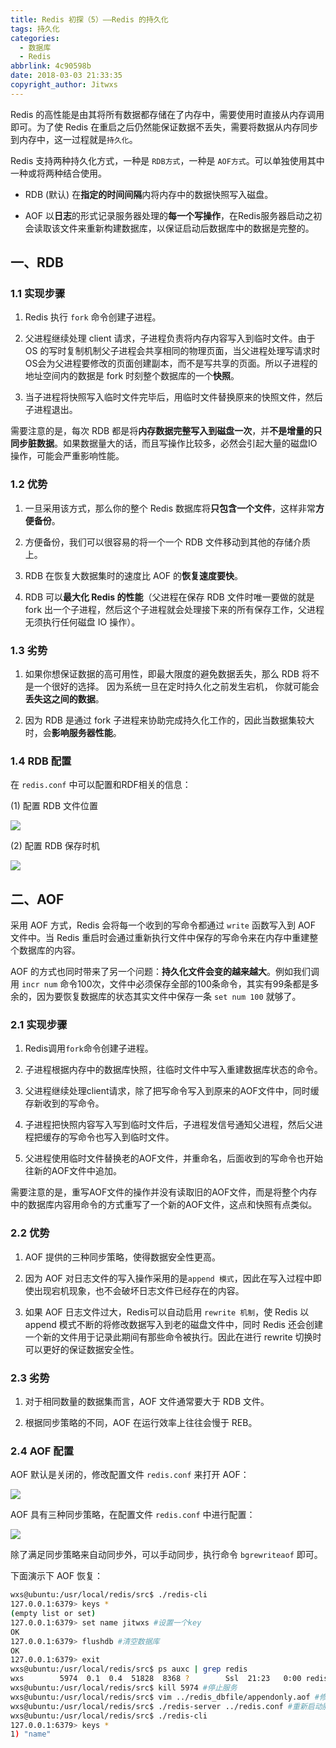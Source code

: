 ```yaml
---
title: Redis 初探（5）——Redis 的持久化
tags: 持久化
categories: 
  - 数据库
  - Redis
abbrlink: 4c90598b
date: 2018-03-03 21:33:35
copyright_author: Jitwxs
---
```


Redis 的高性能是由其将所有数据都存储在了内存中，需要使用时直接从内存调用即可。为了使 Redis 在重启之后仍然能保证数据不丢失，需要将数据从内存同步到内存中，这一过程就是`持久化`。

Redis 支持两种持久化方式，一种是 `RDB方式`，一种是 `AOF方式`。可以单独使用其中一种或将两种结合使用。

- RDB (默认) 在**指定的时间间隔**内将内存中的数据快照写入磁盘。

- AOF 以**日志**的形式记录服务器处理的**每一个写操作**，在Redis服务器启动之初会读取该文件来重新构建数据库，以保证启动后数据库中的数据是完整的。

## 一、RDB

### 1.1 实现步骤

1. Redis 执行 `fork` 命令创建子进程。

2. 父进程继续处理 client 请求，子进程负责将内存内容写入到临时文件。由于 OS 的写时复制机制父子进程会共享相同的物理页面，当父进程处理写请求时OS会为父进程要修改的页面创建副本，而不是写共享的页面。所以子进程的地址空间内的数据是 fork 时刻整个数据库的一个**快照**。

3. 当子进程将快照写入临时文件完毕后，用临时文件替换原来的快照文件，然后子进程退出。

需要注意的是，每次 RDB 都是将**内存数据完整写入到磁盘一次**，并**不是增量的只同步脏数据**。如果数据量大的话，而且写操作比较多，必然会引起大量的磁盘IO操作，可能会严重影响性能。

### 1.2 优势

1. 一旦采用该方式，那么你的整个 Redis 数据库将**只包含一个文件**，这样非常**方便备份**。

2. 方便备份，我们可以很容易的将一个一个 RDB 文件移动到其他的存储介质上。

3. RDB 在恢复大数据集时的速度比 AOF 的**恢复速度要快**。

4. RDB 可以**最大化 Redis 的性能**（父进程在保存 RDB 文件时唯一要做的就是 fork 出一个子进程，然后这个子进程就会处理接下来的所有保存工作，父进程无须执行任何磁盘 IO 操作）。

### 1.3 劣势

1. 如果你想保证数据的高可用性，即最大限度的避免数据丢失，那么 RDB 将不是一个很好的选择。 因为系统一旦在定时持久化之前发生宕机， 你就可能会**丢失这之间的数据**。

2. 因为 RDB 是通过 fork 子进程来协助完成持久化工作的，因此当数据集较大时，会**影响服务器性能**。

### 1.4 RDB 配置

在 `redis.conf` 中可以配置和RDF相关的信息：

(1) 配置 RDB 文件位置

![](https://cdn.jsdelivr.net/gh/jitwxs/cdn/blog/posts/201803/20180303205645415.png)

(2) 配置 RDB 保存时机

![](https://cdn.jsdelivr.net/gh/jitwxs/cdn/blog/posts/201803/20180303205724127.png)

## 二、AOF

采用 AOF 方式，Redis 会将每一个收到的写命令都通过 `write` 函数写入到 AOF 文件中。当 Redis 重启时会通过重新执行文件中保存的写命令来在内存中重建整个数据库的内容。

AOF 的方式也同时带来了另一个问题：**持久化文件会变的越来越大**。例如我们调用 `incr num` 命令100次，文件中必须保存全部的100条命令，其实有99条都是多余的，因为要恢复数据库的状态其实文件中保存一条 `set num 100` 就够了。

### 2.1 实现步骤

1. Redis调用`fork`命令创建子进程。

2. 子进程根据内存中的数据库快照，往临时文件中写入重建数据库状态的命令。

3. 父进程继续处理client请求，除了把写命令写入到原来的AOF文件中，同时缓存新收到的写命令。

4. 子进程把快照内容写入写到临时文件后，子进程发信号通知父进程，然后父进程把缓存的写命令也写入到临时文件。

5. 父进程使用临时文件替换老的AOF文件，并重命名，后面收到的写命令也开始往新的AOF文件中追加。

需要注意的是，重写AOF文件的操作并没有读取旧的AOF文件，而是将整个内存中的数据库内容用命令的方式重写了一个新的AOF文件，这点和快照有点类似。

### 2.2 优势

1. AOF 提供的三种同步策略，使得数据安全性更高。

2. 因为 AOF 对日志文件的写入操作采用的是`append 模式`，因此在写入过程中即使出现宕机现象，也不会破坏日志文件已经存在的内容。

3. 如果 AOF 日志文件过大，Redis可以自动启用 `rewrite 机制`，使 Redis 以 append 模式不断的将修改数据写入到老的磁盘文件中，同时 Redis 还会创建一个新的文件用于记录此期间有那些命令被执行。因此在进行 rewrite 切换时可以更好的保证数据安全性。

### 2.3 劣势

1. 对于相同数量的数据集而言，AOF 文件通常要大于 RDB 文件。

2. 根据同步策略的不同，AOF 在运行效率上往往会慢于 REB。

### 2.4 AOF 配置

AOF 默认是关闭的，修改配置文件 `redis.conf` 来打开 AOF：

![](https://cdn.jsdelivr.net/gh/jitwxs/cdn/blog/posts/201803/20180303211647852.png)

AOF 具有三种同步策略，在配置文件 `redis.conf` 中进行配置：

![](https://cdn.jsdelivr.net/gh/jitwxs/cdn/blog/posts/201803/20180303211902488.png)

除了满足同步策略来自动同步外，可以手动同步，执行命令 `bgrewriteaof` 即可。

下面演示下 AOF 恢复：

```bash
wxs@ubuntu:/usr/local/redis/src$ ./redis-cli 
127.0.0.1:6379> keys *
(empty list or set)
127.0.0.1:6379> set name jitwxs #设置一个key
OK
127.0.0.1:6379> flushdb #清空数据库
OK
127.0.0.1:6379> exit
wxs@ubuntu:/usr/local/redis/src$ ps auxc | grep redis
wxs        5974  0.1  0.4  51828  8368 ?        Ssl  21:23   0:00 redis-server
wxs@ubuntu:/usr/local/redis/src$ kill 5974 #停止服务
wxs@ubuntu:/usr/local/redis/src$ vim ../redis_dbfile/appendonly.aof #修改AOF文件并删除掉最后一行的flushdb命令
wxs@ubuntu:/usr/local/redis/src$ ./redis-server ../redis.conf #重新启动服务，数据被恢复
wxs@ubuntu:/usr/local/redis/src$ ./redis-cli 
127.0.0.1:6379> keys *
1) "name"
```
